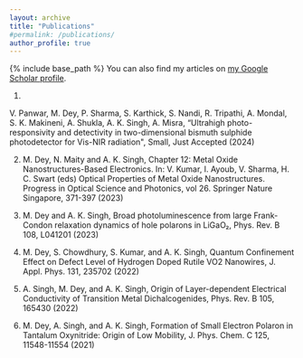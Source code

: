 ```yaml
---
layout: archive
title: "Publications"
#permalink: /publications/
author_profile: true
---
```

{% include base_path %}
You can also find my articles on <a href="{{https://scholar.google.com/citations?user=igEWlvsAAAAJ}}">my Google Scholar profile</a>.

1)
 V. Panwar, M. Dey, P. Sharma, S. Karthick, S. Nandi, R. Tripathi, A. Mondal, S. K. Makineni, A. Shukla, A. K. Singh, A. Misra, “Ultrahigh photo-responsivity and detectivity in two-dimensional bismuth sulphide photodetector for Vis-NIR radiation", Small, Just Accepted (2024) 

2) M. Dey, N. Maity and A. K. Singh, Chapter 12: Metal Oxide Nanostructures-Based Electronics. In: V. Kumar, I. Ayoub, V. Sharma, H. C. Swart (eds) Optical Properties of Metal Oxide Nanostructures. Progress in Optical Science and Photonics, vol 26. Springer Nature Singapore, 371-397 (2023)

3) M. Dey and A. K. Singh, Broad photoluminescence from large Frank-Condon relaxation dynamics of hole polarons in LiGaO₂,  Phys. Rev. B 108, L041201 (2023)

4) M. Dey, S. Chowdhury, S. Kumar, and A. K. Singh, Quantum Confinement Effect on Defect Level of Hydrogen Doped Rutile VO2 Nanowires, J. Appl. Phys. 131, 235702 (2022)

5) A. Singh, M. Dey, and A. K. Singh, Origin of Layer-dependent Electrical Conductivity of Transition Metal Dichalcogenides, Phys. Rev. B 105, 165430 (2022)

6) M. Dey, A. Singh, and A. K. Singh, Formation of Small Electron Polaron in Tantalum Oxynitride: Origin of Low Mobility, J. Phys. Chem. C 125, 11548-11554 (2021) 

